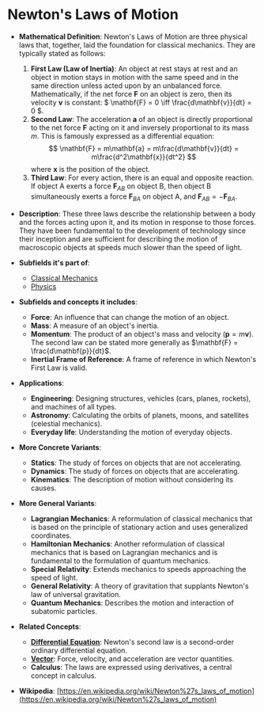 # Newton's Laws of Motion

- **Mathematical Definition**: Newton's Laws of Motion are three physical laws that, together, laid the foundation for classical mechanics. They are typically stated as follows:
    1.  **First Law (Law of Inertia)**: An object at rest stays at rest and an object in motion stays in motion with the same speed and in the same direction unless acted upon by an unbalanced force. Mathematically, if the net force $\mathbf{F}$ on an object is zero, then its velocity $\mathbf{v}$ is constant: $ \mathbf{F} = 0 \iff \frac{d\mathbf{v}}{dt} = 0 $.
    2.  **Second Law**: The acceleration $\mathbf{a}$ of an object is directly proportional to the net force $\mathbf{F}$ acting on it and inversely proportional to its mass $m$. This is famously expressed as a differential equation:
        $$ \mathbf{F} = m\mathbf{a} = m\frac{d\mathbf{v}}{dt} = m\frac{d^2\mathbf{x}}{dt^2} $$
        where $\mathbf{x}$ is the position of the object.
    3.  **Third Law**: For every action, there is an equal and opposite reaction. If object A exerts a force $\mathbf{F}_{AB}$ on object B, then object B simultaneously exerts a force $\mathbf{F}_{BA}$ on object A, and $\mathbf{F}_{AB} = -\mathbf{F}_{BA}$.

- **Description**: These three laws describe the relationship between a body and the forces acting upon it, and its motion in response to those forces. They have been fundamental to the development of technology since their inception and are sufficient for describing the motion of macroscopic objects at speeds much slower than the speed of light.

- **Subfields it's part of**:
    - [Classical Mechanics](https://en.wikipedia.org/wiki/Classical_mechanics)
    - [Physics](https://en.wikipedia.org/wiki/Physics)

- **Subfields and concepts it includes**:
    - **Force**: An influence that can change the motion of an object.
    - **Mass**: A measure of an object's inertia.
    - **Momentum**: The product of an object's mass and velocity ($\mathbf{p} = m\mathbf{v}$). The second law can be stated more generally as $\mathbf{F} = \frac{d\mathbf{p}}{dt}$.
    - **Inertial Frame of Reference**: A frame of reference in which Newton's First Law is valid.

- **Applications**:
    - **Engineering**: Designing structures, vehicles (cars, planes, rockets), and machines of all types.
    - **Astronomy**: Calculating the orbits of planets, moons, and satellites (celestial mechanics).
    - **Everyday life**: Understanding the motion of everyday objects.

- **More Concrete Variants**:
    - **Statics**: The study of forces on objects that are not accelerating.
    - **Dynamics**: The study of forces on objects that are accelerating.
    - **Kinematics**: The description of motion without considering its causes.

- **More General Variants**:
    - **Lagrangian Mechanics**: A reformulation of classical mechanics that is based on the principle of stationary action and uses generalized coordinates.
    - **Hamiltonian Mechanics**: Another reformulation of classical mechanics that is based on Lagrangian mechanics and is fundamental to the formulation of quantum mechanics.
    - **Special Relativity**: Extends mechanics to speeds approaching the speed of light.
    - **General Relativity**: A theory of gravitation that supplants Newton's law of universal gravitation.
    - **Quantum Mechanics**: Describes the motion and interaction of subatomic particles.

- **Related Concepts**:
    - **[Differential Equation](../../applied_mathematics/differential_equations/differential_equation.md)**: Newton's second law is a second-order ordinary differential equation.
    - **[Vector](../../pure_mathematics/algebra/vector_space.md)**: Force, velocity, and acceleration are vector quantities.
    - **Calculus**: The laws are expressed using derivatives, a central concept in calculus.

- **Wikipedia**: [https://en.wikipedia.org/wiki/Newton%27s_laws_of_motion](https://en.wikipedia.org/wiki/Newton%27s_laws_of_motion)
